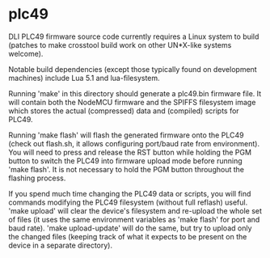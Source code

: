 # plc49

DLI PLC49 firmware source code currently requires a Linux system to
build (patches to make crosstool build work on other UN*X-like systems
welcome).

Notable build dependencies (except those typically found on
development machines) include Lua 5.1 and lua-filesystem.

Running 'make' in this directory should generate a plc49.bin firmware
file. It will contain both the NodeMCU firmware and the SPIFFS
filesystem image which stores the actual (compressed) data and
(compiled) scripts for PLC49.

Running 'make flash' will flash the generated firmware onto the PLC49
(check out flash.sh, it allows configuring port/baud rate from
environment). You will need to press and release the RST button while
holding the PGM button to switch the PLC49 into firmware upload mode
before running 'make flash'. It is not necessary to hold the PGM
button throughout the flashing process.

If you spend much time changing the PLC49 data or scripts, you will
find commands modifying the PLC49 filesystem (without full reflash)
useful. 'make upload' will clear the device's filesystem and re-upload
the whole set of files (it uses the same environment variables as
'make flash' for port and baud rate). 'make upload-update' will do the
same, but try to upload only the changed files (keeping track of what
it expects to be present on the device in a separate directory).
